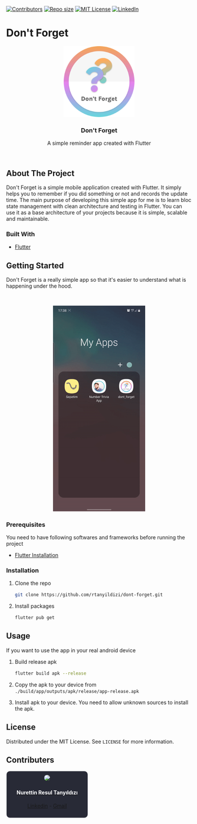 <!-- Badges -->

[![Contributors][contributors-shield]][contributors-url]
[![Repo size][repo-size-shield]][repo-url]
[![MIT License][license-shield]][license-url]
[![LinkedIn][linkedin-shield]][linkedin-url]

# Don't Forget

<!-- Project Logo -->
<p align=center>
<img src="./assets/images/ic_launcher.png" widht=192 height=192/>
<h3 align=center>Don't Forget</h3>
<p align=center>A simple reminder app created with Flutter<p/>
</p>

<!-- TABLE OF CONTENTS -->

<!-- Description -->

<br>

## About The Project

Don't Forget is a simple mobile application created with Flutter. It simply helps you to remember if you did something or not and records the update time. The main purpose of developing this simple app for me is to learn bloc state management with clean architecture and testing in Flutter. You can use it as a base architecture of your projects because it is simple, scalable and maintainable.

### Built With

- [Flutter]([flutter-url])

## Getting Started

Don't Forget is a really simple app so that it's easier to understand what is happening under the hood.

<br>
<p align=center><img src="./assets/images/app-usage.gif" width=250/></p>

### Prerequisites

You need to have following softwares and frameworks before running the project

- [Flutter Installation](https://flutter.dev/docs/get-started/install)

### Installation

1. Clone the repo
   ```sh
   git clone https://github.com/rtanyildizi/dont-forget.git
   ```
2. Install packages
   ```sh
   flutter pub get
   ```

## Usage

If you want to use the app in your real android device

1. Build release apk
   ```sh
   flutter build apk --release
   ```
2. Copy the apk to your device from `./build/app/outputs/apk/release/app-release.apk`

3. Install apk to your device. You need to allow unknown sources to install the apk.

<!-- _For more examples, please refer to the [Documentation](https://example.com)_ -->

<!-- ## Roadmap

See the [open issues][issues-url] for a list of proposed features (and known issues).

<!-- CONTRIBUTING -->
<!--
## Contributing

Contributions are what make the open source community such an amazing place to be learn, inspire, and create. Any contributions you make are **greatly appreciated**.

1. Fork the Project
2. Create your Feature Branch (`git checkout -b feature/AmazingFeature`)
3. Commit your Changes (`git commit -m 'Add some AmazingFeature'`)
4. Push to the Branch (`git push origin feature/AmazingFeature`)
5. Open a Pull Request -->

<!-- LICENSE -->

## License

Distributed under the MIT License. See `LICENSE` for more information.

<!-- CONTACT -->

## Contributers

<a href='https://github.com/rtanyildizi' target="_blank"><div align=center style='padding: 10px; width: 200px; border: 1px solid white; background-color: #282A36; border-radius: 10px'>
<img src="https://github.com/rtanyildizi.png" style="border-radius:50%" width=150px />

<h4 style='color: white; font-weight: bold'> Nurettin Resul Tanyıldızı </h4>
<p><a href='https://linkedin.com/in/rtanyildizi'>Linkedin</a> - <a href='mailto:tanyildizi.resul@gmail.com'>Gmail</a></p>
</div></a>

<!-- Variables -->

[flutter-url]: https://flutter.dev
[repo-url]: https://github.com/rtanyildizi/dont-forget
[issues-url]: https://github.com/rtanyildizi/dont-forget/issues
[contributors-shield]: https://img.shields.io/github/contributors/rtanyildizi/dont-forget
[contributors-url]: https://github.com/rtanyildizi/dont-forget/graphs/contributors
[repo-size-shield]: https://img.shields.io/github/repo-size/rtanyildizi/dont-forget
[license-shield]: https://img.shields.io/github/license/rtanyildizi/dont-forget
[license-url]: https://github.com/rtanyildizi/dont-forget/blob/main/LICENSE
[linkedin-shield]: https://img.shields.io/badge/LinkedIn-%230072B1?logo=linkedin
[linkedin-url]: https://linkedin.com/in/rtanyildizi
